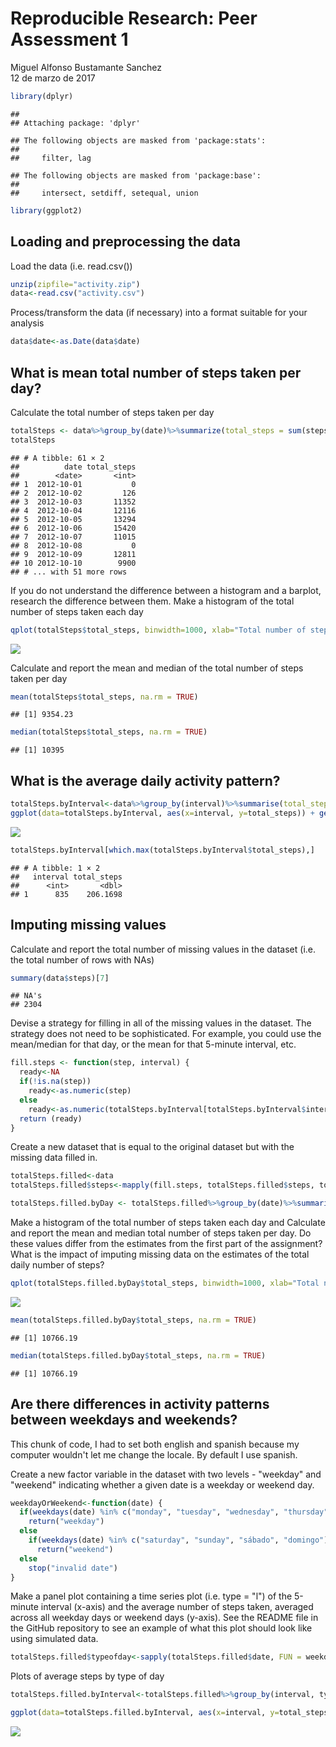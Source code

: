 # Reproducible Research: Peer Assessment 1
Miguel Alfonso Bustamante Sanchez  
12 de marzo de 2017  


```r
library(dplyr)
```

```
## 
## Attaching package: 'dplyr'
```

```
## The following objects are masked from 'package:stats':
## 
##     filter, lag
```

```
## The following objects are masked from 'package:base':
## 
##     intersect, setdiff, setequal, union
```

```r
library(ggplot2)
```

## Loading and preprocessing the data

Load the data (i.e. read.csv())


```r
unzip(zipfile="activity.zip")
data<-read.csv("activity.csv")
```

Process/transform the data (if necessary) into a format suitable for your analysis


```r
data$date<-as.Date(data$date)
```

## What is mean total number of steps taken per day?

Calculate the total number of steps taken per day


```r
totalSteps <- data%>%group_by(date)%>%summarize(total_steps = sum(steps, na.rm = TRUE))
totalSteps
```

```
## # A tibble: 61 × 2
##          date total_steps
##        <date>       <int>
## 1  2012-10-01           0
## 2  2012-10-02         126
## 3  2012-10-03       11352
## 4  2012-10-04       12116
## 5  2012-10-05       13294
## 6  2012-10-06       15420
## 7  2012-10-07       11015
## 8  2012-10-08           0
## 9  2012-10-09       12811
## 10 2012-10-10        9900
## # ... with 51 more rows
```

If you do not understand the difference between a histogram and a barplot, research the difference between them. Make a histogram of the total number of steps taken each day


```r
qplot(totalSteps$total_steps, binwidth=1000, xlab="Total number of steps by day")
```

![](PA1_template_files/figure-html/unnamed-chunk-4-1.png)<!-- -->

Calculate and report the mean and median of the total number of steps taken per day


```r
mean(totalSteps$total_steps, na.rm = TRUE)
```

```
## [1] 9354.23
```

```r
median(totalSteps$total_steps, na.rm = TRUE)
```

```
## [1] 10395
```

## What is the average daily activity pattern?


```r
totalSteps.byInterval<-data%>%group_by(interval)%>%summarise(total_steps = mean(steps, na.rm=TRUE))
ggplot(data=totalSteps.byInterval, aes(x=interval, y=total_steps)) + geom_line() + xlab("5 minute interval") + ylab("Average of Steps")
```

![](PA1_template_files/figure-html/unnamed-chunk-6-1.png)<!-- -->


```r
totalSteps.byInterval[which.max(totalSteps.byInterval$total_steps),]
```

```
## # A tibble: 1 × 2
##   interval total_steps
##      <int>       <dbl>
## 1      835    206.1698
```

## Imputing missing values

Calculate and report the total number of missing values in the dataset (i.e. the total number of rows with NAs)


```r
summary(data$steps)[7]
```

```
## NA's 
## 2304
```

Devise a strategy for filling in all of the missing values in the dataset. The strategy does not need to be sophisticated. For example, you could use the mean/median for that day, or the mean for that 5-minute interval, etc.


```r
fill.steps <- function(step, interval) {
  ready<-NA
  if(!is.na(step))
    ready<-as.numeric(step) 
  else 
    ready<-as.numeric(totalSteps.byInterval[totalSteps.byInterval$interval == interval, "total_steps"])
  return (ready)
}
```

Create a new dataset that is equal to the original dataset but with the missing data filled in.


```r
totalSteps.filled<-data
totalSteps.filled$steps<-mapply(fill.steps, totalSteps.filled$steps, totalSteps.filled$interval)

totalSteps.filled.byDay <- totalSteps.filled%>%group_by(date)%>%summarize(total_steps = sum(steps, na.rm = TRUE))
```

Make a histogram of the total number of steps taken each day and Calculate and report the mean and median total number of steps taken per day. Do these values differ from the estimates from the first part of the assignment? What is the impact of imputing missing data on the estimates of the total daily number of steps?


```r
qplot(totalSteps.filled.byDay$total_steps, binwidth=1000, xlab="Total number of steps by day")
```

![](PA1_template_files/figure-html/unnamed-chunk-11-1.png)<!-- -->

```r
mean(totalSteps.filled.byDay$total_steps, na.rm = TRUE)
```

```
## [1] 10766.19
```

```r
median(totalSteps.filled.byDay$total_steps, na.rm = TRUE)
```

```
## [1] 10766.19
```

## Are there differences in activity patterns between weekdays and weekends?

This chunk of code, I had to set both english and spanish because my computer wouldn't let me change the locale. By default I use spanish.

Create a new factor variable in the dataset with two levels - "weekday" and "weekend" indicating whether a given date is a weekday or weekend day.


```r
weekdayOrWeekend<-function(date) {
  if(weekdays(date) %in% c("monday", "tuesday", "wednesday", "thursday", "friday", "lunes", "martes", "miércoles", "jueves", "viernes"))
    return("weekday")
  else
    if(weekdays(date) %in% c("saturday", "sunday", "sábado", "domingo"))
      return("weekend")
  else
    stop("invalid date")
}
```

Make a panel plot containing a time series plot (i.e. type = "l") of the 5-minute interval (x-axis) and the average number of steps taken, averaged across all weekday days or weekend days (y-axis). See the README file in the GitHub repository to see an example of what this plot should look like using simulated data.


```r
totalSteps.filled$typeofday<-sapply(totalSteps.filled$date, FUN = weekdayOrWeekend)
```

Plots of average steps by type of day


```r
totalSteps.filled.byInterval<-totalSteps.filled%>%group_by(interval, typeofday)%>%summarise(total_steps = mean(steps, na.rm=TRUE))

ggplot(data=totalSteps.filled.byInterval, aes(x=interval, y=total_steps)) + geom_line() + facet_grid(typeofday ~ .) + xlab("5 minute interval") + ylab("Average of Steps")
```

![](PA1_template_files/figure-html/unnamed-chunk-14-1.png)<!-- -->
